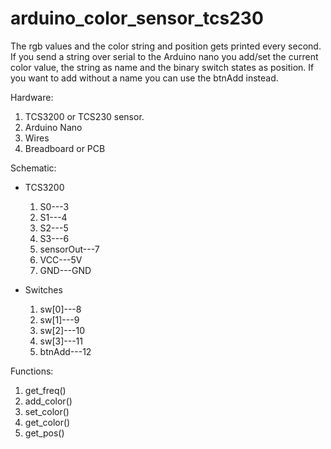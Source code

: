 # arduino_color_sensor_tcs230


The rgb values and the color string and position gets printed every second.
If you send a string over serial to the Arduino nano you add/set the current color value, the string as name and the binary switch states as position. If you want to add without a name you can use the btnAdd instead.

Hardware:
1.  TCS3200 or TCS230 sensor.
2.  Arduino Nano
3.  Wires
4.  Breadboard or PCB
  
Schematic:
- TCS3200
  1.  S0---3
  2.  S1---4
  3.  S2---5
  4.  S3---6
  5.  sensorOut---7
  6.  VCC---5V
  7.  GND---GND

- Switches
  1.  sw[0]---8
  2.  sw[1]---9
  3.  sw[2]---10
  4.  sw[3]---11
  5. btnAdd---12
  

  
Functions:
1.  get_freq()
2.  add_color()
3.  set_color()
4.  get_color()
5.	get_pos()
  

